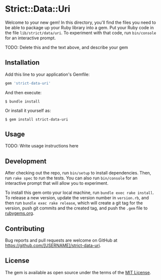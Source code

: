 # Strict::Data::Uri

Welcome to your new gem! In this directory, you'll find the files you need to be able to package up your Ruby library into a gem. Put your Ruby code in the file `lib/strict/data/uri`. To experiment with that code, run `bin/console` for an interactive prompt.

TODO: Delete this and the text above, and describe your gem

## Installation

Add this line to your application's Gemfile:

```ruby
gem 'strict-data-uri'
```

And then execute:

    $ bundle install

Or install it yourself as:

    $ gem install strict-data-uri

## Usage

TODO: Write usage instructions here

## Development

After checking out the repo, run `bin/setup` to install dependencies. Then, run `rake spec` to run the tests. You can also run `bin/console` for an interactive prompt that will allow you to experiment.

To install this gem onto your local machine, run `bundle exec rake install`. To release a new version, update the version number in `version.rb`, and then run `bundle exec rake release`, which will create a git tag for the version, push git commits and the created tag, and push the `.gem` file to [rubygems.org](https://rubygems.org).

## Contributing

Bug reports and pull requests are welcome on GitHub at https://github.com/[USERNAME]/strict-data-uri.

## License

The gem is available as open source under the terms of the [MIT License](https://opensource.org/licenses/MIT).
